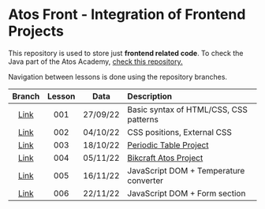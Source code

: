 # Atos Front - Integration of Frontend Projects

This repository is used to store just <b>frontend related code</b>. To check the Java part of the Atos Academy, <a href="https://github.com/gxlpes/atos-java">check this repository.<a/>


Navigation between lessons is done using the repository branches.

| Branch | Lesson | Data    | Description 
|:---:|:--------:|:---------:|:-------------|
| <a href="https://github.com/gxlpes/atos-front/tree/001_aula_270922">Link</a> | 001 | 27/09/22 | Basic syntax of HTML/CSS, CSS patterns
| <a href="https://github.com/gxlpes/atos-front/tree/002_aula_041022">Link</a> | 002 | 04/10/22 | CSS positions, External CSS
| <a href="https://github.com/gxlpes/atos-front/tree/003_aula_181022">Link</a> | 003 | 18/10/22 | <a href="https://github.com/gxlpes/atos-front/tree/003_aula_181022">Periodic Table Project</a> 
| <a href="https://github.com/gxlpes/atos-front/tree/004_aula_0511222">Link</a> | 004 | 05/11/22 | <a href="https://github.com/gxlpes/bikcraft-atos">Bikcraft Atos Project</a> 
| <a href="https://github.com/gxlpes/atos-front/tree/005_aula_161122">Link</a> | 005 | 16/11/22 | JavaScript DOM + Temperature converter 
| <a href="https://github.com/gxlpes/atos-front/tree/006_aula_221122">Link</a> | 006 | 22/11/22 | JavaScript DOM + Form section
